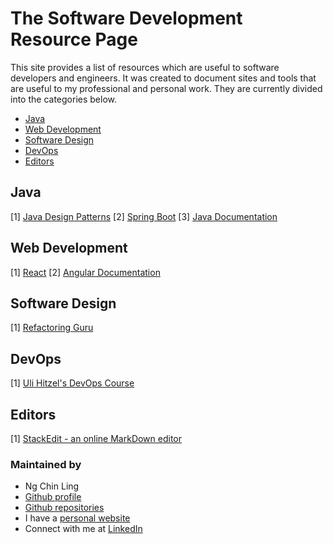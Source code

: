 # The Software Development Resource Page
This site provides a list of resources which are useful to software developers and engineers. It was created to document sites and tools that are useful to my professional and personal work. They are currently divided into the categories below.

* [Java](#java)
* [Web Development](#web-development)
* [Software Design](#software-design)
* [DevOps](#devops)
* [Editors](#editors)

## Java 
[1] [Java Design Patterns](https://java-design-patterns.com/)
[2] [Spring Boot](https://spring.io/projects/spring-boot)
[3] [Java Documentation](https://docs.oracle.com/en/java/)

## Web Development
[1] [React](https://react.dev/)
[2] [Angular Documentation](https://angular.io/docs)

## Software Design 
[1] [Refactoring Guru](https://refactoring.guru/design-patterns)

## DevOps
[1] [Uli Hitzel's DevOps Course](https://github.com/u1i/devops-course)


## Editors
[1] [StackEdit - an online MarkDown editor](https://stackedit.io/) 


### Maintained by
- Ng Chin Ling
- [Github profile](https://github.com/nchinling)
- [Github repositories](https://github.com/nchinling?tab=repositories)
- I have a [personal website](https://ngchinling.com/)
- Connect with me at [LinkedIn](https://www.linkedin.com/in/chin-ling-ng/)